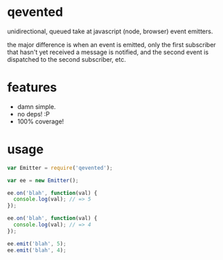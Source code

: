# qevented

unidirectional, queued take at javascript (node, browser) event emitters.

the major difference is when an event is emitted, only the first subscriber that hasn't yet
received a message is notified, and the second event is dispatched to the second subscriber, etc.

# features
- damn simple.
- no deps! :P
- 100% coverage!

# usage

```js
var Emitter = require('qevented');

var ee = new Emitter();

ee.on('blah', function(val) {
  console.log(val); // => 5
});

ee.on('blah', function(val) {
  console.log(val); // => 4
});

ee.emit('blah', 5);
ee.emit('blah', 4);
```
